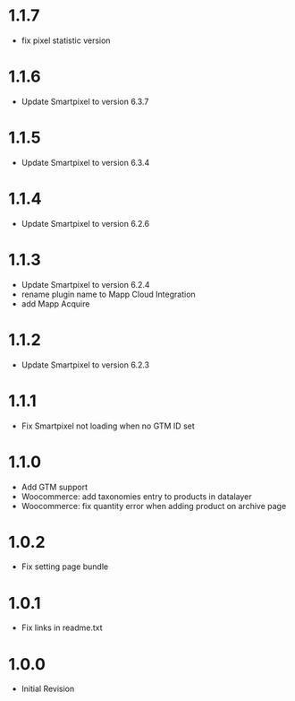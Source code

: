 <a name="1.1.7"></a>
# 1.1.7

* fix pixel statistic version

<a name="1.1.6"></a>
# 1.1.6

* Update Smartpixel to version 6.3.7

<a name="1.1.5"></a>
# 1.1.5

* Update Smartpixel to version 6.3.4

<a name="1.1.4"></a>
# 1.1.4

* Update Smartpixel to version 6.2.6

<a name="1.1.3"></a>
# 1.1.3

* Update Smartpixel to version 6.2.4
* rename plugin name to Mapp Cloud Integration
* add Mapp Acquire

<a name="1.1.2"></a>
# 1.1.2

* Update Smartpixel to version 6.2.3

<a name="1.1.1"></a>
# 1.1.1

* Fix Smartpixel not loading when no GTM ID set

<a name="1.1.0"></a>
# 1.1.0

* Add GTM support
* Woocommerce: add taxonomies entry to products in datalayer
* Woocommerce: fix quantity error when adding product on archive page

<a name="1.0.2"></a>
# 1.0.2

* Fix setting page bundle

<a name="1.0.2"></a>
# 1.0.1

* Fix links in readme.txt

<a name="1.0.0"></a>
# 1.0.0

* Initial Revision
